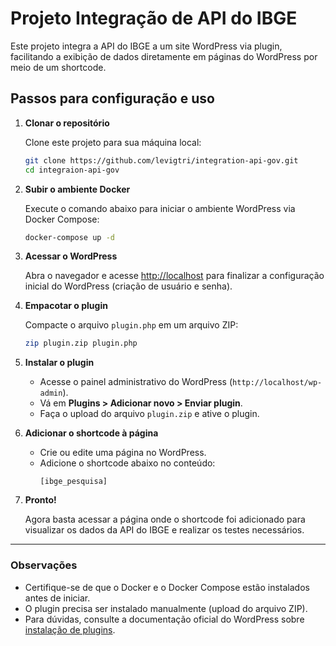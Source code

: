 # Projeto Integração de API do IBGE

Este projeto integra a API do IBGE a um site WordPress via plugin, facilitando a exibição de dados diretamente em páginas do WordPress por meio de um shortcode.

## Passos para configuração e uso

1. **Clonar o repositório**

   Clone este projeto para sua máquina local:
   ```bash
   git clone https://github.com/levigtri/integration-api-gov.git
   cd integraion-api-gov
   ```

2. **Subir o ambiente Docker**

   Execute o comando abaixo para iniciar o ambiente WordPress via Docker Compose:
   ```bash
   docker-compose up -d
   ```

3. **Acessar o WordPress**

   Abra o navegador e acesse [http://localhost](http://localhost) para finalizar a configuração inicial do WordPress (criação de usuário e senha).

4. **Empacotar o plugin**

   Compacte o arquivo `plugin.php` em um arquivo ZIP:
   ```bash
   zip plugin.zip plugin.php
   ```

5. **Instalar o plugin**

   - Acesse o painel administrativo do WordPress (`http://localhost/wp-admin`).
   - Vá em **Plugins > Adicionar novo > Enviar plugin**.
   - Faça o upload do arquivo `plugin.zip` e ative o plugin.

6. **Adicionar o shortcode à página**

   - Crie ou edite uma página no WordPress.
   - Adicione o shortcode abaixo no conteúdo:
     ```
     [ibge_pesquisa]
     ```

7. **Pronto!**

   Agora basta acessar a página onde o shortcode foi adicionado para visualizar os dados da API do IBGE e realizar os testes necessários.

---

### Observações

- Certifique-se de que o Docker e o Docker Compose estão instalados antes de iniciar.
- O plugin precisa ser instalado manualmente (upload do arquivo ZIP).
- Para dúvidas, consulte a documentação oficial do WordPress sobre [instalação de plugins](https://wordpress.org/support/article/managing-plugins/).
